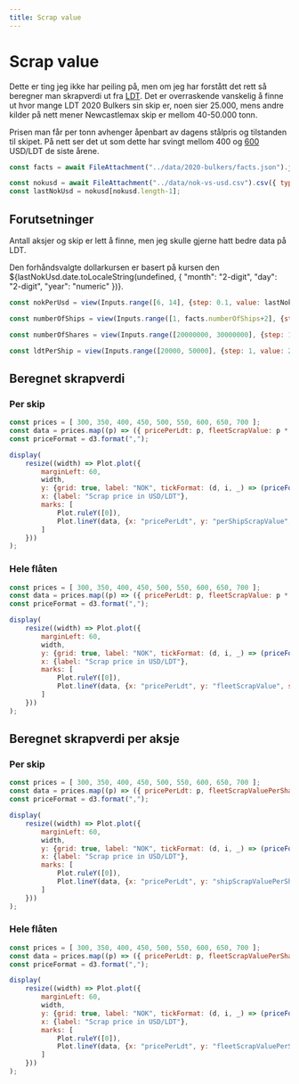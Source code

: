 ```yaml
---
title: Scrap value
---
```


# Scrap value

Dette er ting jeg ikke har peiling på, men om jeg har forstått det rett så beregner man skrapverdi ut fra [LDT](https://en.wikipedia.org/wiki/Displacement_(ship)#Light_displacement). 
Det er overraskende vanskelig å finne ut hvor mange LDT 2020 Bulkers sin skip er, noen sier 25.000, mens andre kilder på 
nett mener Newcastlemax skip er mellom 40-50.000 tonn. 

Prisen man får per tonn avhenger åpenbart av dagens stålpris og tilstanden til skipet. På nett ser det ut som dette har 
svingt mellom 400 og [600](https://www.lloydslist.com/LL1144331/Eighth-capesize-bulker-sold-for-recycling) USD/LDT de siste årene. 

```js
const facts = await FileAttachment("../data/2020-bulkers/facts.json").json();
```

```js
const nokusd = await FileAttachment("../data/nok-vs-usd.csv").csv({ typed: true });
const lastNokUsd = nokusd[nokusd.length-1];
```


## Forutsetninger 

Antall aksjer og skip er lett å finne, men jeg skulle gjerne hatt bedre data på LDT.

Den forhåndsvalgte dollarkursen er basert på kursen den ${lastNokUsd.date.toLocaleString(undefined, {
"month": "2-digit",
"day": "2-digit",
"year": "numeric"
})}.

```js
const nokPerUsd = view(Inputs.range([6, 14], {step: 0.1, value: lastNokUsd.value, label: "Dollarkurs"}));
```

```js
const numberOfShips = view(Inputs.range([1, facts.numberOfShips+2], {step: 1, value: facts.numberOfShips, label: "Antall skip"}));
```

```js
const numberOfShares = view(Inputs.range([20000000, 30000000], {step: 1, value: facts.numberOfShares, label: "Antall aksjer"}));
```

```js
const ldtPerShip = view(Inputs.range([20000, 50000], {step: 1, value: 25000, label: "LDT per skip"}));
```




## Beregnet skrapverdi 

### Per skip

```js
const prices = [ 300, 350, 400, 450, 500, 550, 600, 650, 700 ];
const data = prices.map((p) => ({ pricePerLdt: p, fleetScrapValue: p * numberOfShips * ldtPerShip, perShipScrapValue: p * ldtPerShip }));
const priceFormat = d3.format(",");

display(
    resize((width) => Plot.plot({
        marginLeft: 60,
        width,
        y: {grid: true, label: "NOK", tickFormat: (d, i, _) => (priceFormat(Math.round((d * nokPerUsd) / 1000000)) +" mill")},
        x: {label: "Scrap price in USD/LDT"},
        marks: [
            Plot.ruleY([0]),
            Plot.lineY(data, {x: "pricePerLdt", y: "perShipScrapValue", strokeWidth: 2, stroke: "black", tip: true}),
        ]
    }))
);
```

### Hele flåten

```js
const prices = [ 300, 350, 400, 450, 500, 550, 600, 650, 700 ];
const data = prices.map((p) => ({ pricePerLdt: p, fleetScrapValue: p * numberOfShips * ldtPerShip, perShipScrapValue: p * ldtPerShip }));
const priceFormat = d3.format(",");

display(
    resize((width) => Plot.plot({
        marginLeft: 60,
        width,
        y: {grid: true, label: "NOK", tickFormat: (d, i, _) => (priceFormat(Math.round((d * nokPerUsd) / 1000000)) +" mill")},
        x: {label: "Scrap price in USD/LDT"},
        marks: [
            Plot.ruleY([0]),
            Plot.lineY(data, {x: "pricePerLdt", y: "fleetScrapValue", strokeWidth: 2, stroke: "black", tip: true})
        ]
    }))
);
```


## Beregnet skrapverdi per aksje

### Per skip

```js
const prices = [ 300, 350, 400, 450, 500, 550, 600, 650, 700 ];
const data = prices.map((p) => ({ pricePerLdt: p, fleetScrapValuePerShare: (p * numberOfShips * ldtPerShip) / numberOfShares, shipScrapValuePerShare: (p * ldtPerShip) / numberOfShares }));
const priceFormat = d3.format(",");

display(
    resize((width) => Plot.plot({
        marginLeft: 60,
        width,
        y: {grid: true, label: "NOK", tickFormat: (d, i, _) => (priceFormat(Math.round((d * nokPerUsd))) +" kr")},
        x: {label: "Scrap price in USD/LDT"},
        marks: [
            Plot.ruleY([0]),
            Plot.lineY(data, {x: "pricePerLdt", y: "shipScrapValuePerShare", strokeWidth: 2, stroke: "black", tip: true})
        ]
    }))
);
```

### Hele flåten

```js
const prices = [ 300, 350, 400, 450, 500, 550, 600, 650, 700 ];
const data = prices.map((p) => ({ pricePerLdt: p, fleetScrapValuePerShare: (p * numberOfShips * ldtPerShip) / numberOfShares, shipScrapValuePerShare: (p * ldtPerShip) / numberOfShares }));
const priceFormat = d3.format(",");

display(
    resize((width) => Plot.plot({
        marginLeft: 60,
        width,
        y: {grid: true, label: "NOK", tickFormat: (d, i, _) => (priceFormat(Math.round((d * nokPerUsd))) +" kr")},
        x: {label: "Scrap price in USD/LDT"},
        marks: [
            Plot.ruleY([0]),
            Plot.lineY(data, {x: "pricePerLdt", y: "fleetScrapValuePerShare", strokeWidth: 2, stroke: "black", tip: true}),
        ]
    }))
);
```

